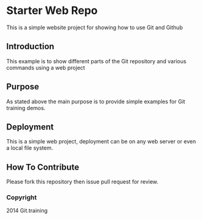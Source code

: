 # Starter Web Repo

This is a simple website project for showing how to use Git and Github

## Introduction

This example is to show different parts of the Git repository and various commands using a web project

## Purpose

As stated above the main purpose is to provide simple examples for Git training demos.

## Deployment

This is a simple web project, deployment can be on any web server or even a local file system.

## How To Contribute

Please fork this repository then issue pull request for review.

### Copyright

2014 Git.training